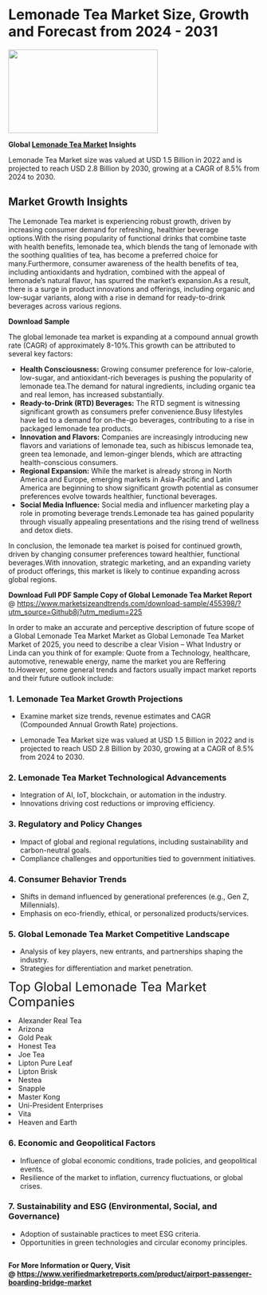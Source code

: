 <H1>Lemonade Tea Market Size, Growth and Forecast from 2024 - 2031</H1><img class="aligncenter size-medium wp-image-584254" src="https://thirdeyenews.in/wp-content/uploads/2024/09/Global-Market-Research-300x168.jpeg" alt="" width="300" height="168" /><p><strong>Global&nbsp;<a href="https://www.marketsizeandtrends.com/download-sample/455398/?utm_source=Github8j?utm_medium=225">Lemonade Tea Market</a> Insights</strong></p><p>Lemonade Tea Market size was valued at USD 1.5 Billion in 2022 and is projected to reach USD 2.8 Billion by 2030, growing at a CAGR of 8.5% from 2024 to 2030.</p><p><h2>Market Growth Insights</h2> <p>The Lemonade Tea market is experiencing robust growth, driven by increasing consumer demand for refreshing, healthier beverage options.With the rising popularity of functional drinks that combine taste with health benefits, lemonade tea, which blends the tang of lemonade with the soothing qualities of tea, has become a preferred choice for many.Furthermore, consumer awareness of the health benefits of tea, including antioxidants and hydration, combined with the appeal of lemonade’s natural flavor, has spurred the market’s expansion.As a result, there is a surge in product innovations and offerings, including organic and low-sugar variants, along with a rise in demand for ready-to-drink beverages across various regions.</p> <p><strong>Download Sample</strong></p> <p>The global lemonade tea market is expanding at a compound annual growth rate (CAGR) of approximately 8-10%.This growth can be attributed to several key factors:</p> <ul> <li><strong>Health Consciousness:</strong> Growing consumer preference for low-calorie, low-sugar, and antioxidant-rich beverages is pushing the popularity of lemonade tea.The demand for natural ingredients, including organic tea and real lemon, has increased substantially.</li> <li><strong>Ready-to-Drink (RTD) Beverages:</strong> The RTD segment is witnessing significant growth as consumers prefer convenience.Busy lifestyles have led to a demand for on-the-go beverages, contributing to a rise in packaged lemonade tea products.</li> <li><strong>Innovation and Flavors:</strong> Companies are increasingly introducing new flavors and variations of lemonade tea, such as hibiscus lemonade tea, green tea lemonade, and lemon-ginger blends, which are attracting health-conscious consumers.</li> <li><strong>Regional Expansion:</strong> While the market is already strong in North America and Europe, emerging markets in Asia-Pacific and Latin America are beginning to show significant growth potential as consumer preferences evolve towards healthier, functional beverages.</li> <li><strong>Social Media Influence:</strong> Social media and influencer marketing play a role in promoting beverage trends.Lemonade tea has gained popularity through visually appealing presentations and the rising trend of wellness and detox diets.</li> </ul> <p>In conclusion, the lemonade tea market is poised for continued growth, driven by changing consumer preferences toward healthier, functional beverages.With innovation, strategic marketing, and an expanding variety of product offerings, this market is likely to continue expanding across global regions.</p> <p><span class=""><strong>Download Full PDF Sample Copy of Global Lemonade Tea Market Report</strong> @ <a href="https://www.marketsizeandtrends.com/download-sample/455398/?utm_source=Github8j?utm_medium=225" target="_blank">https://www.marketsizeandtrends.com/download-sample/455398/?utm_source=Github8j?utm_medium=225</a></span></p><p>In order to make an accurate and perceptive description of future scope of a Global&nbsp;Lemonade Tea Market Market as Global&nbsp;Lemonade Tea Market Market of 2025, you need to describe a clear Vision &ndash; What Industry or Linda can you think of for example: Quote from a Technology, healthcare, automotive, renewable energy, name the market you are Reffering to.However, some general trends and factors usually impact market reports and their future outlook include:</p><h3>1.&nbsp;<strong>Lemonade Tea Market Growth Projections</strong></h3><ul><li>Examine market size trends, revenue estimates and CAGR (Compounded Annual Growth Rate) projections.</li><li><p>Lemonade Tea Market size was valued at USD 1.5 Billion in 2022 and is projected to reach USD 2.8 Billion by 2030, growing at a CAGR of 8.5% from 2024 to 2030.</p></li></ul><h3>2.&nbsp;<strong>Lemonade Tea Market Technological Advancements</strong></h3><ul><li>Integration of AI, IoT, blockchain, or automation in the industry.</li><li>Innovations driving cost reductions or improving efficiency.</li></ul><h3>3.&nbsp;<strong>Regulatory and Policy Changes</strong></h3><ul><li>Impact of global and regional regulations, including sustainability and carbon-neutral goals.</li><li>Compliance challenges and opportunities tied to government initiatives.</li></ul><h3>4.&nbsp;<strong>Consumer Behavior Trends</strong></h3><ul><li>Shifts in demand influenced by generational preferences (e.g., Gen Z, Millennials).</li><li>Emphasis on eco-friendly, ethical, or personalized products/services.</li></ul><h3>5.&nbsp;<strong>Global Lemonade Tea Market Competitive Landscape</strong></h3><ul><li>Analysis of key players, new entrants, and partnerships shaping the industry.</li><li>Strategies for differentiation and market penetration.</li></ul><p data-pm-slice="1 1 []"><span style="color: inherit; font-family: inherit; font-size: 25px;">Top Global Lemonade Tea Market Companies</span></p><div class="" data-test-id=""><p><li>Alexander Real Tea</li><li> Arizona</li><li> Gold Peak</li><li> Honest Tea</li><li> Joe Tea</li><li> Lipton Pure Leaf</li><li> Lipton Brisk</li><li> Nestea</li><li> Snapple</li><li> Master Kong</li><li> Uni-President Enterprises</li><li> Vita</li><li> Heaven and Earth</li></p></div><h3>6.&nbsp;<strong>Economic and Geopolitical Factors</strong></h3><ul><li>Influence of global economic conditions, trade policies, and geopolitical events.</li><li>Resilience of the market to inflation, currency fluctuations, or global crises.</li></ul><h3>7.&nbsp;<strong>Sustainability and ESG (Environmental, Social, and Governance)</strong></h3><ul><li>Adoption of sustainable practices to meet ESG criteria.</li><li>Opportunities in green technologies and circular economy principles.</li></ul><h2><strong style="font-size: 14px;">For More Information or Query, Visit @&nbsp;</strong><a style="background-color: #ffffff; font-size: 14px;" href="https://www.marketsizeandtrends.com/report/lemonade-tea-market/" target="_blank">https://www.verifiedmarketreports.com/product/airport-passenger-boarding-bridge-market</a></h2>